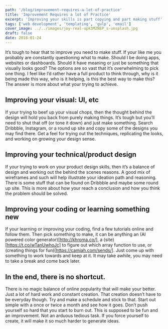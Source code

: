 ```yaml
---
path: '/blog/improvement-requires-a-lot-of-practice'
title: 'Improvement Requires a lot of Practice'
excerpt: 'Improving your skills is part copying and part making stuff'
tags: ['web development', 'templating', 'gulp', 'email']
cover_image: ../../images/joy-real-upk3M2NEP_s-unsplash.jpg
draft: false
date: 2018-01-24
---
```


It’s tough to hear that to improve you need to make stuff. If your like me you probably are constantly questioning what to make. Should I be doing apps, websites or dashboards. Should it have meaning or just be something that visually looks good? The options are so vast that it’s overwhelming to pick one thing. I feel like I’d rather have a full product to think through, why is it being made this way, who is it helping, is this the best way to make this? The answer is more about what your trying to achieve.

## Improving your visual: UI, etc

If your trying to beef up your visual chops, then the thought behind the design will hold you back from purely making things. It’s tough but you’ll need to shut that off (or tone it down) and just make something. Search Dribbble, Instagram, or a round up site and copy some of the designs you may find there. Get a feel for trying out the techniques, replicating the looks, and working on growing your design sense.

## Improving your technical/product design

If your trying to work on your product design skills, then it’s a balance of design and working out the behind the scenes reasons. A good mix of wireframes and such will help illustrate your ideation path and reasoning. There is some stuff that can be found on Dribbble and maybe some round up site. This is more about how your reach a conclusion and how you think the problem should be solved.

## Improving your coding or learning something new

If your learning or improving your coding, find a few tutorials online and follow them. Then pick something to make, it can be anything an (AI powered color generator)[http://khroma.co/], a (site)[https://t.co/wTanUwhoJc] to figure out which array function to use, or (creating things for fun)[https://camiah.com/sends/]. Just come up with something to work towards and keep at it. It may take awhile, you may need to take a break and come back later.

## In the end, there is no shortcut.

There is no magic balance of online popularity that will make your better. Just a lot of hard work and constant creation. That creation doesn’t have to be everyday though. Try and make a schedule and stick to that. Start out simple with a once or twice a month and see how it goes. Don’t push yourself so hard that you start to burn out. This is supposed to be fun and an improvement. Not an arduous tedious task. If you force yourself to create, it will make it so much harder to generate ideas.